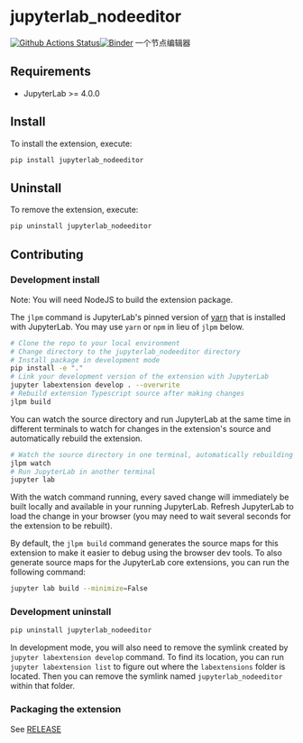 # jupyterlab_nodeeditor

[![Github Actions Status](https://github.com/github_username/jupyterlab_nodeeditor.git/workflows/Build/badge.svg)](https://github.com/github_username/jupyterlab_nodeeditor.git/actions/workflows/build.yml)[![Binder](https://mybinder.org/badge_logo.svg)](https://mybinder.org/v2/gh/github_username/jupyterlab_nodeeditor.git/main?urlpath=lab)
一个节点编辑器

## Requirements

- JupyterLab >= 4.0.0

## Install

To install the extension, execute:

```bash
pip install jupyterlab_nodeeditor
```

## Uninstall

To remove the extension, execute:

```bash
pip uninstall jupyterlab_nodeeditor
```

## Contributing

### Development install

Note: You will need NodeJS to build the extension package.

The `jlpm` command is JupyterLab's pinned version of
[yarn](https://yarnpkg.com/) that is installed with JupyterLab. You may use
`yarn` or `npm` in lieu of `jlpm` below.

```bash
# Clone the repo to your local environment
# Change directory to the jupyterlab_nodeeditor directory
# Install package in development mode
pip install -e "."
# Link your development version of the extension with JupyterLab
jupyter labextension develop . --overwrite
# Rebuild extension Typescript source after making changes
jlpm build
```

You can watch the source directory and run JupyterLab at the same time in different terminals to watch for changes in the extension's source and automatically rebuild the extension.

```bash
# Watch the source directory in one terminal, automatically rebuilding when needed
jlpm watch
# Run JupyterLab in another terminal
jupyter lab
```

With the watch command running, every saved change will immediately be built locally and available in your running JupyterLab. Refresh JupyterLab to load the change in your browser (you may need to wait several seconds for the extension to be rebuilt).

By default, the `jlpm build` command generates the source maps for this extension to make it easier to debug using the browser dev tools. To also generate source maps for the JupyterLab core extensions, you can run the following command:

```bash
jupyter lab build --minimize=False
```

### Development uninstall

```bash
pip uninstall jupyterlab_nodeeditor
```

In development mode, you will also need to remove the symlink created by `jupyter labextension develop`
command. To find its location, you can run `jupyter labextension list` to figure out where the `labextensions`
folder is located. Then you can remove the symlink named `jupyterlab_nodeeditor` within that folder.

### Packaging the extension

See [RELEASE](RELEASE.md)
